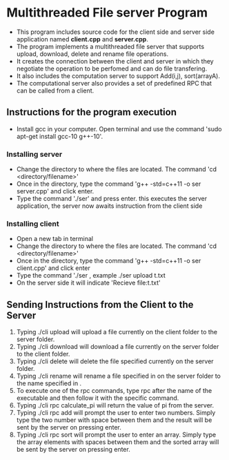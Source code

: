 # Multithreaded File server Program

* This program includes source code for the client side and server side application named **client.cpp** and **server.cpp**.
* The program implements a multithreaded file server that supports upload, download, delete and rename file operations.
* It creates the connection between the client and server in which they negotiate the operation to be perfomed and can do file transfering.
* It also includes the computation server to support Add(i,j), sort(arrayA).
* The computational server also provides a set of predefined RPC that can be called from a client.

## Instructions for the program execution
* Install gcc in your computer. Open terminal and use the command 'sudo apt-get install gcc-10 g++-10'.

### Installing server
* Change the directory to where the files are located. The command 'cd <directory/filename>'
* Once in the directory, type the command 'g++ -std=c++11 -o ser server.cpp' and click enter.
* Type the command './ser' and press enter. this executes the server application, the server now awaits instruction from the client side

### Installing client
* Open a new tab in terminal
* Change the directory to where the files are located. The command 'cd <directory/filename>'
* Once in the directory, type the command 'g++ -std=c++11 -o ser client.cpp' and click enter
* Type the command './ser <command> <filename> , example ./ser upload t.txt
* On the server side it will indicate 'Recieve file:t.txt'


## Sending Instructions from the Client to the Server
1. Typing ./cli upload <filename> will upload a file currently on the client folder to the server folder.
2. Typing ./cli download <filename> will download a file currently on the server folder to the client folder.
3. Typing ./cli delete <filename> will delete the file specified currently on the server folder.
4. Typing ./cli rename <filename1> <filename2> will rename a file specified in <filename1> on the server folder to the name specified in <filename2>.
5. To execute one of the rpc commands, type rpc after the name of the executable and then follow it with the specific command.
6. Typing ./cli rpc calculate_pi will return the value of pi from the server.
7. Typing ./cli rpc add will prompt the user to enter two numbers. Simply type the two number with space between them and the result will be sent by the server on pressing enter.
8. Typing ./cli rpc sort will prompt the user to enter an array. Simply type the array elements with spaces between them and the sorted array will be sent by the server on pressing enter.
 
